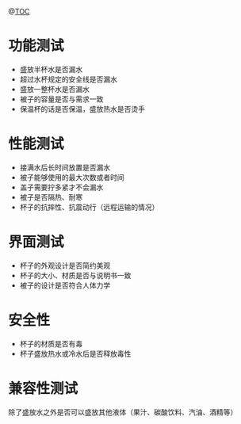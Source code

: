 @[TOC](水杯测试用例)
# 功能测试
 - 盛放半杯水是否漏水
 - 超过水杯规定的安全线是否漏水
 - 盛放一整杯水是否漏水
 - 被子的容量是否与需求一致
 - 保温杯的话是否保温，盛放热水是否烫手
# 性能测试
 - 接满水后长时间放置是否漏水
 - 被子能够使用的最大次数或者时间
 - 盖子需要拧多紧才不会漏水
 - 被子是否隔热、耐寒
 - 杯子的抗摔性、抗震动行（远程运输的情况）
# 界面测试
 - 杯子的外观设计是否简约美观
 - 杯子的大小、材质是否与说明书一致
 - 被子的设计是否符合人体力学

# 安全性
 - 杯子的材质是否有毒
 - 杯子盛放热水或冷水后是否释放毒性

# 兼容性测试
除了盛放水之外是否可以盛放其他液体（果汁、碳酸饮料、汽油、酒精等）
